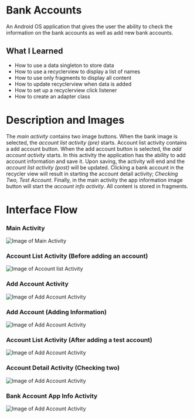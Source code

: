 # Bank Accounts

An Android OS application that gives the user the ability to check the information on the bank accounts as well as 
add new bank accounts.

## What I Learned

* How to use a data singleton to store data
* How to use a recyclerview to display a list of names
* How to use only fragments to display all content
* How to update recyclerview when data is added
* How to set up a recyclerview click listener
* How to create an adapter class

# Description and Images
The *main activity* contains two image buttons. When the bank image is selected, the *account list activity (pre)* starts. Account list activity contains a add account button. When the add account button is selected, the *add account activity* starts. In this activity the application has the ability to add account information and save it. Upon saving, the activity will end and the *account list activity (post)* will be updated. Clicking a bank account in the recycler view will result in starting the account detail activity; *Checking Two, Test Account*. Finally, in the main activity the app information image button will start the *account info activity*. All content is stored in fragments.

# Interface Flow
### Main Activity
![Image of Main Activity](https://negrt.github.io/cv/images/bkMainActivity.png)

### Account List Activity (Before adding an account)
![Image of Account list Activity](https://negrt.github.io/cv/images/bkAccountListActivity.png)

### Add Account Activity
![Image of Add Account Activity](https://negrt.github.io/cv/images/bkAddAccountActivity.png)

### Add Account (Adding Information)
![Image of Add Account Activity](https://negrt.github.io/cv/images/bkAddAccountInformation.png)

### Account List Activity (After adding a test account)
![Image of Add Account Activity](https://negrt.github.io/cv/images/bkAccountListActivityPost.png)

### Account Detail Activity (Checking two)
![Image of Add Account Activity](https://negrt.github.io/cv/images/bkAccountDetailActivityCheckingTwo.png)

### Bank Account App Info Activity
![Image of Add Account Activity](https://negrt.github.io/cv/images/bkAccountInfoActivity.png)
